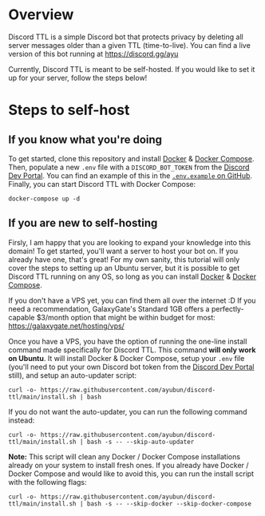 # Overview

Discord TTL is a simple Discord bot that protects privacy by deleting all server messages older than a given TTL (time-to-live). You can
find a live version of this bot running at https://discord.gg/ayu

Currently, Discord TTL is meant to be self-hosted. If you would like to set it up for your server, follow the steps below!


# Steps to self-host

## If you know what you're doing
To get started, clone this repository and install [Docker](https://docs.docker.com/engine/install/ubuntu/) 
& [Docker Compose](https://docs.docker.com/compose/install/). Then, populate a new `.env` file with a `DISCORD_BOT_TOKEN` 
from the [Discord Dev Portal](https://discord.com/developers/applications). You can find an example of this in the 
[`.env.example` on GitHub](https://github.com/ayubun/discord-ttl/blob/main/.env.example). Finally, you can start Discord TTL with Docker Compose:
```
docker-compose up -d
```

## If you are new to self-hosting
Firsly, I am happy that you are looking to expand your knowledge into this domain! To get started, you'll want a server to host your bot on.
If you already have one, that's great! For my own sanity, this tutorial will only cover the steps to setting up an Ubuntu
server, but it is possible to get Discord TTL running on any OS, so long as you can install 
[Docker](https://docs.docker.com/engine/install/ubuntu/) & [Docker Compose](https://docs.docker.com/compose/install/).

If you don't have a VPS yet, you can find them all over the internet :D If you need a recommendation, GalaxyGate's Standard 1GB offers a 
perfectly-capable $3/month option that might be within budget for most: https://galaxygate.net/hosting/vps/

Once you have a VPS, you have the option of running the one-line install command made specifically for Discord TTL. This command **will only
work on Ubuntu**. It will install Docker & Docker Compose, setup your `.env` file (you'll need to put your own Discord bot token from the
[Discord Dev Portal](https://discord.com/developers/applications) still), and setup an auto-updater script:
```
curl -o- https://raw.githubusercontent.com/ayubun/discord-ttl/main/install.sh | bash
```
If you do not want the auto-updater, you can run the following command instead:
```
curl -o- https://raw.githubusercontent.com/ayubun/discord-ttl/main/install.sh | bash -s -- --skip-auto-updater
```
**Note:** This script will clean any Docker / Docker Compose installations already on your system to install fresh ones. If you
already have Docker / Docker Compose and would like to avoid this, you can run the install script with the following flags:
```
curl -o- https://raw.githubusercontent.com/ayubun/discord-ttl/main/install.sh | bash -s -- --skip-docker --skip-docker-compose
```



